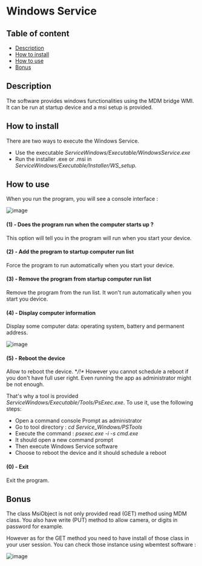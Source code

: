 # Windows Service

## Table of content
* [Description](#Description)
* [How to install](#How_to_install)
* [How to use](#How_to_use)
* [Bonus](#Bonus)

## Description
The software provides windows functionalities using the MDM bridge WMI.
It can be run at startup device and a msi setup is provided.

## How to install
There are two ways to execute the Windows Service.
- Use the executable *ServiceWindows/Executable/WindowsService.exe*
- Run the installer .exe or .msi in *ServiceWindows/Executable/Installer/WS_setup.*

## How to use
When you run the program, you will see a console interface :

![image](https://user-images.githubusercontent.com/66410614/138610198-e2a363bc-c6ce-4672-a198-bc337624ced8.png)

#### (1) - Does the program run when the computer starts up ?
This option will tell you in the program will run when you start your device.

#### (2) - Add the program to startup computer run list
Force the program to run automatically when you start your device.

#### (3) - Remove the program from startup computer run list
Remove the program from the run list. It won't run automatically when you start you device.

#### (4) - Display computer information
Display some computer data: operating system, battery and permanent address.

![image](https://user-images.githubusercontent.com/66410614/138563685-636e6135-afa9-4593-b4b8-1fd70c8ecdef.png)

#### (5) - Reboot the device
Allow to reboot the device.
**/!\** However you cannot schedule a reboot if you don't have full user right.
Even running the app as administrator might be not enough.

That's why a tool is provided *ServiceWindows/Executable/Tools/PsExec.exe*.
To use it, use the following steps:
- Open a command console Prompt as administrator
- Go to tool directory : *cd Service_Windows/PSTools*
- Execute the command : *psexec.exe -i -s cmd.exe*
- It should open a new command prompt
- Then execute Windows Service software
- Choose to reboot the device and it should schedule a reboot

#### (0) - Exit
Exit the program.

## Bonus
The class MsiObject is not only provided read (GET) method using MDM class.
You also have write (PUT) method to allow camera, or digits in password for example.

However as for the GET method you need to have install of those class in your user session.
You can check those instance using wbemtest software :

![image](https://user-images.githubusercontent.com/66410614/138610748-c72b7da3-f3d3-42fa-a1a6-cc1d88a5f027.png)
